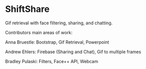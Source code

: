 # ShiftShare
Gif retrieval with face filtering, sharing, and chatting.



Contributors main areas of work:

Anna Bruestle: Bootstrap, Gif Retrieval, Powerpoint

Andrew Ehlers: Firebase (Sharing and Chat), Gif to multiple frames

Bradley Pulaski: Filters, Face++ API, Webcam
